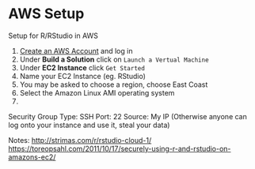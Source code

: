 # AWS Setup
Setup for R/RStudio in AWS

1. [Create an AWS Account](https://aws.amazon.com/) and log in  
2. Under **Build a Solution** click on `Launch a Vertual Machine`  
3. Under **EC2 Instance** click `Get Started`  
4. Name your EC2 Instance (eg. RStudio)  
5. You may be asked to choose a region, choose East Coast
6. Select the Amazon Linux AMI operating system  
7. 
Security Group
Type: SSH
Port: 22
Source: My IP (Otherwise anyone can log onto your instance and use it, steal your data)

Notes:
http://strimas.com/r/rstudio-cloud-1/
https://toreopsahl.com/2011/10/17/securely-using-r-and-rstudio-on-amazons-ec2/
